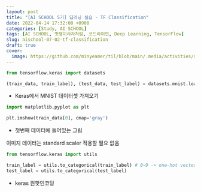 ```yaml
---
layout: post
title: "[AI SCHOOL 5기] 딥러닝 실습 - TF Classification"
date: 2022-04-14 17:32:00 +0900
categories: [Study, AI SCHOOL]
tags: [AI SCHOOL, 멋쟁이사자처럼, 코드라이언, Deep Learning, TensorFlow]
slug: aischool-07-02-tf-classification
draft: true
cover:
  image: https://github.com/minyeamer/til/blob/main/.media/activities/ai-school/cover.png?raw=true
---
```


```python
from tensorflow.keras import datasets

(train_data, train_label), (test_data, test_label) = datasets.mnist.load_data()
```

- Keras에서 MNIST 데이터셋 가져오기

```python
import matplotlib.pyplot as plt

plt.imshow(train_data[0], cmap='gray')
```

- 첫번째 데이터에 들어있는 그림

이미지 데이터는 standard scaler 적용할 필요 없음

```python
from tensorflow.keras import utils

train_label = utils.to_categorical(train_label) # 0~9 -> one-hot vector
test_label = utils.to_categorical(test_label)
```

- keras 원핫인코딩
